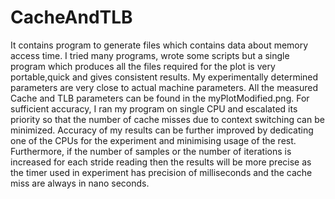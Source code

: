 # CacheAndTLB
It contains program to generate files which contains data about memory access time.
I tried many programs, wrote some scripts but a single program which produces all the files required for the plot is very portable,quick and gives consistent results.
My experimentally determined parameters are very close to actual machine parameters.
All the measured Cache and TLB parameters can be found in the myPlotModified.png.
For sufficient accuracy, I ran my program on single CPU and escalated its priority so that the number of cache misses due to context switching can be minimized.
Accuracy of my results can be further improved by dedicating one of the CPUs for the experiment and minimising usage of the rest.
Furthermore, if the number of samples or the number of iterations is increased for each stride reading then the results will be more precise as the timer used in experiment has precision of milliseconds and the cache miss are always in nano seconds.

